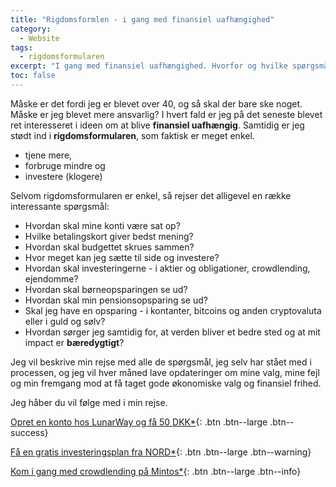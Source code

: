 ```yaml
---
title: "Rigdomsformlen - i gang med finansiel uafhængighed"
category:
  - Website
tags:
  - rigdomsformularen
excerpt: "I gang med finansiel uafhængighed. Hvorfor og hvilke spørgsmål er der?"
toc: false
---
```


Måske er det fordi jeg er blevet over 40, og så skal der bare ske noget. Måske er jeg blevet mere ansvarlig? I hvert fald er jeg på det seneste blevet ret interesseret i ideen om at blive **finansiel uafhængig**. Samtidig er jeg stødt ind i **rigdomsformularen**, som faktisk er meget enkel.

- tjene mere,
- forbruge mindre og
- investere (klogere)

Selvom rigdomsformularen er enkel, så rejser det alligevel en række interessante spørgsmål:

- Hvordan skal mine konti være sat op?
- Hvilke betalingskort giver bedst mening?
- Hvordan skal budgettet skrues sammen?
- Hvor meget kan jeg sætte til side og investere?
- Hvordan skal investeringerne - i aktier og obligationer, crowdlending, ejendomme?
- Hvordan skal børneopsparingen se ud?
- Hvordan skal min pensionsopsparing se ud?
- Skal jeg have en opsparing - i kontanter, bitcoins og anden cryptovaluta eller i guld og sølv?
- Hvordan sørger jeg samtidig for, at verden bliver et bedre sted og at mit impact er **bæredygtigt**?

Jeg vil beskrive min rejse med alle de spørgsmål, jeg selv har stået med i processen, og jeg vil hver måned lave opdateringer om mine valg, mine fejl og min fremgang mod at få taget gode økonomiske valg og finansiel frihed.

Jeg håber du vil følge med i min rejse.

[Opret en konto hos LunarWay og få 50 DKK*](/go/lunarway/){: .btn .btn--large .btn--success}

[Få en gratis investeringsplan fra NORD*](/go/nord/){: .btn .btn--large .btn--warning}

[Kom i gang med crowdlending på Mintos*](/go/mintos/){: .btn .btn--large .btn--info}

